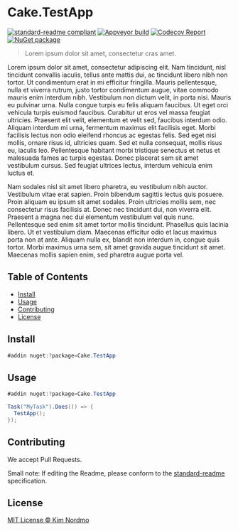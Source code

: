 # Cake.TestApp

[![standard-readme compliant][]][standard-readme]
[![Appveyor build][appveyorimage]][appveyor]
[![Codecov Report][codecovimage]][codecov]
[![NuGet package][nugetimage]][nuget]

> Lorem ipsum dolor sit amet, consectetur cras amet.

Lorem ipsum dolor sit amet, consectetur adipiscing elit. Nam tincidunt, nisl tincidunt convallis iaculis, tellus ante mattis dui, ac tincidunt libero nibh non tortor. Ut condimentum erat in mi efficitur fringilla. Mauris pellentesque, nulla et viverra rutrum, justo tortor condimentum augue, vitae commodo mauris enim interdum nibh. Vestibulum non dictum velit, in porta nisi. Mauris eu pulvinar urna. Nulla congue turpis eu felis aliquam faucibus. Ut eget orci vehicula turpis euismod faucibus. Curabitur ut eros vel massa feugiat ultricies. Praesent elit velit, elementum et velit sed, faucibus interdum odio. Aliquam interdum mi urna, fermentum maximus elit facilisis eget. Morbi facilisis lectus non odio eleifend rhoncus ac egestas felis. Sed eget nisi mollis, ornare risus id, ultricies quam. Sed et nulla consequat, mollis risus eu, iaculis leo. Pellentesque habitant morbi tristique senectus et netus et malesuada fames ac turpis egestas. Donec placerat sem sit amet vestibulum cursus. Sed feugiat ultrices lectus, interdum vehicula enim luctus et.

Nam sodales nisl sit amet libero pharetra, eu vestibulum nibh auctor. Vestibulum vitae erat sapien. Proin bibendum sagittis lectus quis posuere. Proin aliquam eu ipsum sit amet sodales. Proin ultricies mollis sem, nec consectetur risus facilisis at. Donec nec tincidunt dui, non viverra elit. Praesent a magna nec dui elementum vestibulum vel quis nunc. Pellentesque sed enim sit amet tortor mollis tincidunt. Phasellus quis lacinia libero. Ut et vestibulum diam. Maecenas efficitur odio et lacus maximus porta non at ante. Aliquam nulla ex, blandit non interdum in, congue quis tortor. Morbi maximus urna sem, sit amet gravida augue tincidunt sit amet. Maecenas mollis sapien enim, sed pharetra augue porta vel.

## Table of Contents

- [Install](#install)
- [Usage](#usage)
- [Contributing](#contributing)
- [License](#license)

## Install

```cs
#addin nuget:?package=Cake.TestApp
```

## Usage

```cs
#addin nuget:?package=Cake.TestApp

Task("MyTask").Does(() => {
  TestApp();
});
```

## Contributing

We accept Pull Requests.

Small note: If editing the Readme, please conform to the [standard-readme][] specification.

## License

[MIT License © Kim Nordmo][license]

[appveyor]: https://ci.appveyor.com/project/admiringworm/cake-testapp
[appveyorimage]: https://img.shields.io/appveyor/ci/admiringworm/cake-testapp.svg?logo=appveyor&style=flat-square
[codecov]: https://codecov.io/gh/AdmiringWorm/Cake.TestApp
[codecovimage]: https://img.shields.io/codecov/c/github/AdmiringWorm/Cake.TestApp.svg?logo=codecov&style=flat-square
[nuget]: https://nuget.org/packages/Cake.TestApp
[nugetimage]: https://img.shields.io/nuget/v/Cake.TestApp.svg?logo=nuget&style=flat-square
[license]: LICENSE.txt
[standard-readme]: https://github.com/RichardLitt/standard-readme
[standard-readme compliant]: https://img.shields.io/badge/readme%20style-standard-brightgreen.svg?style=flat-square

